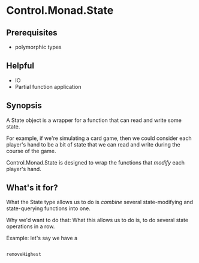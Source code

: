 
# Control.Monad.State

## Prerequisites

 - polymorphic types
 
## Helpful

 - IO
 - Partial function application

## Synopsis

A State object is a wrapper for a function that can read and write some state.

For example, if we're simulating a card game, then we could consider each player's hand to be a bit of state that we can read and write during the course of the game.

Control.Monad.State is designed to wrap the functions that *modify* each player's hand.

## What's it for?

What the State type allows us to do is *combine* several state-modifying and state-querying functions into one.

Why we'd want to do that: What this allows us to do is, to do several state operations in a row.

Example: let's say we have a 

```haskell

removeHighest

```
